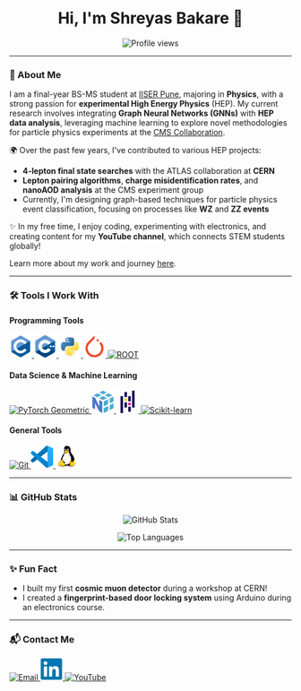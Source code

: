<h1 align="center">Hi, I'm Shreyas Bakare 👋</h1>  
<p align="center">
  <img src="https://komarev.com/ghpvc/?username=shreyas-bakare&label=Profile%20views&color=blueviolet&style=flat" alt="Profile views" />
</p>  

---

### 🚀 About Me  
I am a final-year BS-MS student at [IISER Pune](https://www.iiserpune.ac.in/), majoring in **Physics**, with a strong passion for **experimental High Energy Physics** (HEP). My current research involves integrating **Graph Neural Networks (GNNs)** with **HEP data analysis**, leveraging machine learning to explore novel methodologies for particle physics experiments at the [CMS Collaboration](https://cms.cern/).  

🌍 Over the past few years, I've contributed to various HEP projects:  
- **4-lepton final state searches** with the ATLAS collaboration at **CERN**  
- **Lepton pairing algorithms**, **charge misidentification rates**, and **nanoAOD analysis** at the CMS experiment group  
- Currently, I'm designing graph-based techniques for particle physics event classification, focusing on processes like **WZ** and **ZZ events**  

✨ In my free time, I enjoy coding, experimenting with electronics, and creating content for my **YouTube channel**, which connects STEM students globally!  

Learn more about my work and journey [here](https://shreyasbakare.github.io/).  

---

### 🛠️ Tools I Work With  

#### Programming Tools  
<p align="left">
  <a href="https://www.cprogramming.com/" target="_blank" rel="noreferrer">
    <img src="https://raw.githubusercontent.com/devicons/devicon/master/icons/c/c-original.svg" alt="C" width="40" height="40" />
  </a>
  <a href="https://www.w3schools.com/cpp/" target="_blank" rel="noreferrer">
    <img src="https://raw.githubusercontent.com/devicons/devicon/master/icons/cplusplus/cplusplus-original.svg" alt="C++" width="40" height="40" />
  </a>
  <a href="https://www.python.org" target="_blank" rel="noreferrer">
    <img src="https://raw.githubusercontent.com/devicons/devicon/master/icons/python/python-original.svg" alt="Python" width="40" height="40" />
  </a>
  <a href="https://pytorch.org/" target="_blank" rel="noreferrer">
    <img src="https://raw.githubusercontent.com/devicons/devicon/master/icons/pytorch/pytorch-original.svg" alt="PyTorch" width="40" height="40" />
  </a>
  <a href="https://root.cern/" target="_blank" rel="noreferrer">
    <img src="https://root.cern/img/logos/ROOT_Logo/logos/linux/linux-icon-96.png" alt="ROOT" width="40" height="40" />
  </a>
</p>  

#### Data Science & Machine Learning  
<p align="left">
  <a href="https://pytorch-geometric.readthedocs.io/" target="_blank" rel="noreferrer">
    <img src="https://raw.githubusercontent.com/rusty1s/pytorch_geometric/master/docs/source/_static/img/logo.svg" alt="PyTorch Geometric" width="40" height="40" />
  </a>
  <a href="https://numpy.org/" target="_blank" rel="noreferrer">
    <img src="https://raw.githubusercontent.com/devicons/devicon/master/icons/numpy/numpy-original.svg" alt="NumPy" width="40" height="40" />
  </a>
  <a href="https://pandas.pydata.org/" target="_blank" rel="noreferrer">
    <img src="https://raw.githubusercontent.com/devicons/devicon/master/icons/pandas/pandas-original.svg" alt="Pandas" width="40" height="40" />
  </a>
  <a href="https://scikit-learn.org/" target="_blank" rel="noreferrer">
    <img src="https://upload.wikimedia.org/wikipedia/commons/0/05/Scikit_learn_logo_small.svg" alt="Scikit-learn" width="40" height="40" />
  </a>
</p>  

#### General Tools  
<p align="left">
  <a href="https://git-scm.com/" target="_blank" rel="noreferrer">
    <img src="https://www.vectorlogo.zone/logos/git-scm/git-scm-icon.svg" alt="Git" width="40" height="40" />
  </a>
  <a href="https://code.visualstudio.com/" target="_blank" rel="noreferrer">
    <img src="https://raw.githubusercontent.com/devicons/devicon/master/icons/vscode/vscode-original.svg" alt="VS Code" width="40" height="40" />
  </a>
  <a href="https://www.linux.org/" target="_blank" rel="noreferrer">
    <img src="https://raw.githubusercontent.com/devicons/devicon/master/icons/linux/linux-original.svg" alt="Linux" width="40" height="40" />
  </a>
</p>  

---

### 📊 GitHub Stats  

<p align="center">
  <img src="https://github-readme-stats.vercel.app/api?username=shreyas-bakare&show_icons=true&theme=radical" alt="GitHub Stats" />
</p>  
<p align="center">
  <img src="https://github-readme-stats.vercel.app/api/top-langs/?username=shreyas-bakare&layout=compact&theme=radical" alt="Top Languages" />
</p>  

---

### ✨ Fun Fact  
- I built my first **cosmic muon detector** during a workshop at CERN!  
- I created a **fingerprint-based door locking system** using Arduino during an electronics course.  

---

### 📬 Contact Me  
<p align="left">
  <a href="mailto:shreyas.bakare@students.iiserpune.ac.in" target="blank">
    <img src="https://upload.wikimedia.org/wikipedia/commons/4/4e/Gmail_Icon.png" alt="Email" height="40" width="40" />
  </a>
  <a href="https://linkedin.com/in/shreyas-bakare" target="blank">
    <img src="https://raw.githubusercontent.com/devicons/devicon/master/icons/linkedin/linkedin-original.svg" alt="LinkedIn" height="40" width="40" />
  </a>
  <a href="https://youtube.com/@ShreyasBakare" target="blank">
    <img src="https://upload.wikimedia.org/wikipedia/commons/b/b8/YouTube_Logo_2020.svg" alt="YouTube" height="40" width="40" />
  </a>
</p>
